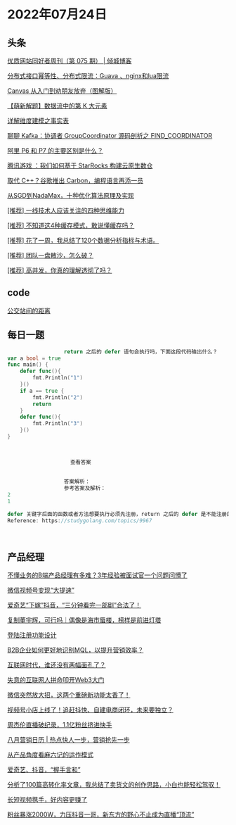 # 2022年07月24日
## 头条

[优质网站同好者周刊（第 075 期） | 倾城博客](https://toutiao.io/k/5ev52vr)

[分布式接口幂等性、分布式限流：Guava 、nginx和lua限流](https://toutiao.io/k/xqm5e8k)

[Canvas 从入门到劝朋友放弃（图解版）](https://toutiao.io/k/z8mcoqf)

[【萌新解题】数据流中的第 K 大元素](https://toutiao.io/k/1w5anuj)

[​详解维度建模之事实表](https://toutiao.io/k/awkwqm6)

[聊聊 Kafka：协调者 GroupCoordinator 源码剖析之 FIND_COORDINATOR](https://toutiao.io/k/ghl5ia9)

[阿里 P6 和 P7 的主要区别是什么？](https://toutiao.io/k/apl6hig)

[腾讯游戏 ：我们如何基于 StarRocks 构建云原生数仓](https://toutiao.io/k/cp62jt4)

[取代 C++？谷歌推出 Carbon，编程语言再添一员](https://toutiao.io/k/hfg7s1z)

[从SGD到NadaMax，十种优化算法原理及实现](https://toutiao.io/k/ep85azx)

[[推荐] 一线技术人应该关注的四种思维能力](https://toutiao.io/k/s2lbrzp)

[[推荐] 不知道这4种缓存模式，敢说懂缓存吗？](https://toutiao.io/k/nn8m95b)

[[推荐] 花了一周，我总结了120个数据分析指标与术语。](https://toutiao.io/k/9pzybmk)

[[推荐] 团队一盘散沙，怎么破？](https://toutiao.io/k/kdzpdh5)

[[推荐] 高并发，你真的理解透彻了吗？](https://toutiao.io/k/93k2zfb)



## code

[公交站间的距离](https://leetcode.cn/problems/distance-between-bus-stops)



## 每日一题

```go
                  return 之后的 defer 语句会执行吗，下面这段代码输出什么？
var a bool = true
func main() {
	defer func(){
		fmt.Println("1")
	}()
	if a == true {
		fmt.Println("2")
		return
	}
	defer func(){
		fmt.Println("3")
	}()
}


                  
                    查看答案
                  
                
                  答案解析：
                  参考答案及解析：
2
1

defer 关键字后面的函数或者方法想要执行必须先注册，return 之后的 defer 是不能注册的， 也就不能执行后面的函数或方法。
Reference: https://studygolang.com/topics/9967

                
```


## 产品经理

[不懂业务的B端产品经理有多难？3年经验被面试官一个问题问懵了](https://www.woshipm.com/online/5531732.html)

[微信视频号变现“大提速”](https://www.woshipm.com/it/5536024.html)

[爱奇艺“下嫁”抖音，“三分钟看完一部剧”合法了！](https://www.woshipm.com/it/5535820.html)

[复制董宇辉，可行吗｜偶像是海市蜃楼，榜样是前进灯塔](https://www.woshipm.com/operate/5535358.html)

[登陆注册功能设计](https://www.woshipm.com/pd/5535809.html)

[B2B企业如何更好地识别MQL，以提升营销效率？](https://www.woshipm.com/marketing/5535730.html)

[互联网时代，谁还没有两幅面孔了？](https://www.woshipm.com/it/5535020.html)

[失意的互联网人拼命叩开Web3大门](https://www.woshipm.com/it/5534964.html)

[微信突然放大招，这两个重磅新功能太香了！](https://www.woshipm.com/pd/5535611.html)

[视频号小店上线了！追赶抖快、自建电商闭环，未来要独立？](https://www.woshipm.com/it/5536010.html)

[周杰伦直播破纪录，1.1亿粉丝挤进快手](https://www.woshipm.com/it/5536026.html)

[八月营销日历 | 热点快人一步，营销抢先一步](https://www.woshipm.com/marketing/5534216.html)

[从产品角度看麻六记的运作模式](https://www.woshipm.com/operate/5535615.html)

[爱奇艺、抖音，“握手言和”](https://www.woshipm.com/it/5535426.html)

[分析了100篇高转化率文章，我总结了卖货文的创作思路，小白也能轻松驾驭！](https://www.woshipm.com/copy/5534478.html)

[长短视频携手，好内容更赚了](https://www.woshipm.com/it/5535423.html)

[粉丝暴涨2000W，力压抖音一哥，新东方的野心不止成为直播“顶流”](https://www.woshipm.com/operate/5535443.html)


